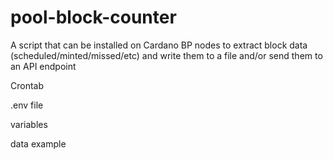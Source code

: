 # pool-block-counter
A script that can be installed on Cardano BP nodes to extract block data (scheduled/minted/missed/etc) and write them to a file and/or send them to an API endpoint

Crontab 

.env file

variables

data example
